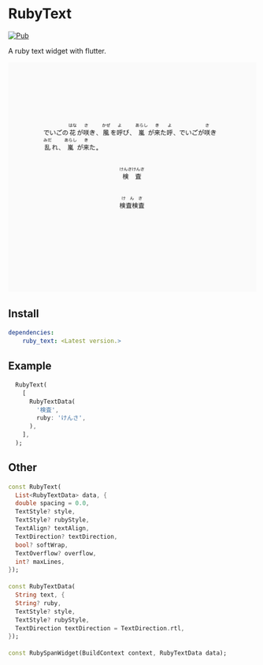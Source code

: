 # RubyText

[![Pub](https://img.shields.io/pub/v/ruby_text.svg)](https://pub.dartlang.org/packages/ruby_text)

A ruby text widget with flutter.

![](./Screenshot.png)

## Install
```yaml
dependencies:
    ruby_text: <Latest version.>
```

## Example

```dart
  RubyText(
    [
      RubyTextData(
        '検査',
        ruby: 'けんさ',
      ),
    ],
  );
```

## Other

```dart
const RubyText(
  List<RubyTextData> data, {
  double spacing = 0.0,
  TextStyle? style,
  TextStyle? rubyStyle,
  TextAlign? textAlign,
  TextDirection? textDirection,
  bool? softWrap,
  TextOverflow? overflow,
  int? maxLines,
});

const RubyTextData(
  String text, {
  String? ruby, 
  TextStyle? style,
  TextStyle? rubyStyle,
  TextDirection textDirection = TextDirection.rtl,
});

const RubySpanWidget(BuildContext context, RubyTextData data);
```
